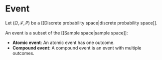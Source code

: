 # Event

Let $(\Omega, \mathcal{F}, P)$ be a [[Discrete probability space|discrete probability space]].

An event is a subset of the [[Sample space|sample space]]:
- **Atomic event**: An atomic event has one outcome.
- **Compound event**: A compound event is an event with multiple outcomes.